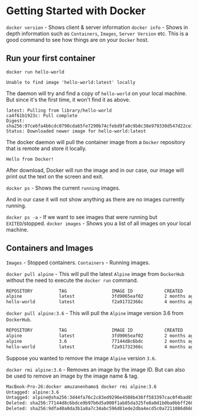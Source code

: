 # Getting Started with Docker

`docker version` - Shows client & server information
`docker info` - Shows in depth information such as `Containers`, `Images`, `Server Version` etc. This is a good command to see how things are on your `Docker` host.

## Run your first container

`docker run hello-world`

```
Unable to find image 'hello-world:latest' locally
```
The daemon will try and find a copy of `hello-world` on your local machine. But since it's the first time, it won't find it as above.

```
latest: Pulling from library/hello-world
ca4f61b1923c: Pull complete 
Digest: sha256:97ce6fa4b6cdc0790cda65fe7290b74cfebd9fa0c9b8c38e979330d547d22ce1
Status: Downloaded newer image for hello-world:latest
```
The docker daemon will pull the container image from a `Docker` repository that is remote and store it locally.

```
Hello from Docker!
```

After download, Docker will run the image and in our case, our image will print out the text on the screen and exit.

`docker ps` - Shows the current `running` images.

And in our case it will not show anything as there are no images currently running.

`docker ps -a` - If we want to see images that were running but `EXITED`/stopped.
`docker images` - Shows you a list of all images on your local machine.

## Containers and Images

`Images` - Stopped containers.
`Containers` - Running images.

`docker pull alpine` - This will pull the latest `Alpine` image from `DockerHub` without the need to execute the `docker run` command.

```bash
REPOSITORY          TAG                 IMAGE ID            CREATED             SIZE
alpine              latest              3fd9065eaf02        2 months ago        4.15MB
hello-world         latest              f2a91732366c        4 months ago        1.85kB
```

`docker pull alpine:3.6` - This will pull the `Alpine` image version 3.6 from `DockerHub`.

```bash
REPOSITORY          TAG                 IMAGE ID            CREATED             SIZE
alpine              latest              3fd9065eaf02        2 months ago        4.15MB
alpine              3.6                 77144d8c6bdc        2 months ago        3.97MB
hello-world         latest              f2a91732366c        4 months ago        1.85kB
```

Suppose you wanted to remove the image `Alpine` version `3.6`.

`docker rmi alpine:3.6` - Removes an image by the image ID. But can also be used to remove an image by the image name & tag.

```bash
MacBook-Pro-26:docker amuzanenhamo$ docker rmi alpine:3.6
Untagged: alpine:3.6
Untagged: alpine@sha256:3d44fa76c2c83ed9296e4508b436ff583397cac0f4bad85c2b4ecc193ddb5106
Deleted: sha256:77144d8c6bdce9b97b6d5a900f1ab85da325fe8a0d1b0ba0bbff2609befa2dda
Deleted: sha256:9dfa40a0da3b1a8a7c34abc596d81ede2dba4ecd5c0a7211086d6685da1ce6ef
```